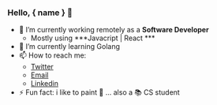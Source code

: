 ### Hello, { name } 👋

- 🔭 I’m currently working remotely as a **Software Developer**
  - Mostly using ***Javacript | React ***
- 🌱 I’m currently learning Golang  
- 📫 How to reach me: 
  - [Twitter](https://twitter.com/TrichesEnzo)
  - [Email](mailto:enzotriches21@gmail.com)
  - [Linkedin](https://www.linkedin.com/in/enzo-trich%C3%AAs-88923014b/)
- ⚡ Fun fact: i like to paint :art: 
... also a :books: CS student   
